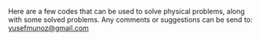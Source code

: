 Here are a few codes that can be used to solve physical problems, along with some solved problems.
Any comments or suggestions can be send to: yusefmunoz@gmail.com

